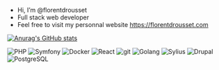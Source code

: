 - Hi, I’m @florentdrousset
- Full stack web developer
- Feel free to visit my personnal website https://florentdrousset.com

[![Anurag's GitHub stats](https://github-readme-stats.vercel.app/api?username=florentdrousset&count_private=true&show_icons=true&theme=radical)](https://github.com/anuraghazra/github-readme-stats)
<p>
  <img alt="PHP" src="https://img.shields.io/badge/-PHP-45b8d8?style=flat-square&logo=php&logoColor=white" />
  <img alt="Symfony" src="https://img.shields.io/badge/-Symfony-DD0031?style=flat-square&logo=symfony&logoColor=white" />
  <img alt="Docker" src="https://img.shields.io/badge/-Docker-46a2f1?style=flat-square&logo=docker&logoColor=white" />
  <img alt="React" src="https://img.shields.io/badge/-React-FF9900?style=flat-square&logo=google&logoColor=white" />
  <img alt="git" src="https://img.shields.io/badge/-Git-F05032?style=flat-square&logo=git&logoColor=white" />
  
  <img alt="Golang" src="https://img.shields.io/badge/-Golang-00ADD8?style=flat-square&logo=go&logoColor=white" />
  <img alt="Sylius" src="https://img.shields.io/badge/-Sylius-430098?style=flat-square&logo=sylius&logoColor=white" />
  <img alt="Drupal" src="https://img.shields.io/badge/-Drupal-764ABC?style=flat-square&logo=drupal&logoColor=white" />
  <img alt="PostgreSQL" src="https://img.shields.io/badge/-postgresql-316192?style=flat-square&logo=postgresql&logoColor=white" />
</p>

<!---
florentdrousset/florentdrousset is a ✨ special ✨ repository because its `README.md` (this file) appears on your GitHub profile.
You can click the Preview link to take a look at your changes.
--->
